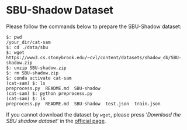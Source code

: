 # SBU-Shadow Dataset

Please follow the commands below to prepare the SBU-Shadow dataset:
```
$: pwd
/your_dir/cat-sam
$: cd ./data/sbu
$: wget https://www3.cs.stonybrook.edu/~cvl/content/datasets/shadow_db/SBU-shadow.zip
$: unzip SBU-shadow.zip
$: rm SBU-shadow.zip
$: conda activate cat-sam
(cat-sam) $: ls
preprocess.py  README.md  SBU-shadow
(cat-sam) $: python preprocess.py
(cat-sam) $: ls
preprocess.py  README.md  SBU-shadow  test.json  train.json
```

If you cannot download the dataset by `wget`, 
please press *'Download the SBU shadow dataset'* in the [official page](https://www3.cs.stonybrook.edu/~cvl/projects/shadow_noisy_label/index.html).


